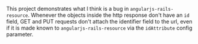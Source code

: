 This project demonstrates what I think is a bug in `angularjs-rails-resource`. Whenever the objects inside the http response don't have an `id` field, GET and PUT requests don't attach the identifier field to the url, even if it is made known to `angularjs-rails-resource` via the `idAttribute` config parameter.
